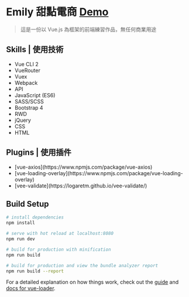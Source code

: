 # Emily 甜點電商  [Demo](https://peggyted0129.github.io/vuecli2test/#/) 

> 這是一份以 Vue.js 為框架的前端練習作品，無任何商業用途

Skills | 使用技術
-----------
<ul>
<li>Vue CLI 2</li>
  <li>VueRouter</li>
  <li>Vuex</li>
  <li>Webpack</li>
  <li>API</li>
  <li>JavaScript (ES6)</li>
  <li>SASS/SCSS</li>
  <li>Bootstrap 4</li>
  <li>RWD</li>
  <li>jQuery</li>
  <li>CSS</li>
  <li>HTML</li>
</ul>

Plugins | 使用插件
-----------
<ul>
<li>[vue-axios](https://www.npmjs.com/package/vue-axios) </li>
<li>[vue-loading-overlay](https://www.npmjs.com/package/vue-loading-overlay)</li>
<li>[vee-validate](https://logaretm.github.io/vee-validate/)</li>
</ul>

## Build Setup

``` bash
# install dependencies
npm install

# serve with hot reload at localhost:8080
npm run dev

# build for production with minification
npm run build

# build for production and view the bundle analyzer report
npm run build --report
```

For a detailed explanation on how things work, check out the [guide](http://vuejs-templates.github.io/webpack/) and [docs for vue-loader](http://vuejs.github.io/vue-loader).
